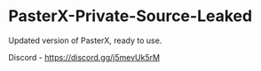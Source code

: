 
# PasterX-Private-Source-Leaked

Updated version of PasterX, ready to use.

Discord - https://discord.gg/j5mevUk5rM
                              